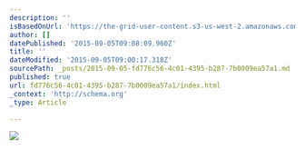 ```yaml
---
description: ''
isBasedOnUrl: 'https://the-grid-user-content.s3-us-west-2.amazonaws.com/944e73fa-94e6-417d-b22a-2a2e556bd12b.jpg'
author: []
datePublished: '2015-09-05T09:08:09.960Z'
title: ''
dateModified: '2015-09-05T09:00:17.318Z'
sourcePath: _posts/2015-09-05-fd776c56-4c01-4395-b287-7b0009ea57a1.md
published: true
url: fd776c56-4c01-4395-b287-7b0009ea57a1/index.html
_context: 'http://schema.org'
_type: Article

---
```

![](https://the-grid-user-content.s3-us-west-2.amazonaws.com/944e73fa-94e6-417d-b22a-2a2e556bd12b.jpg)